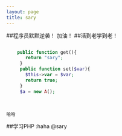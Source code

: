 ```yaml
---
layout: page
title: sary
---
```

##程序员默默逆袭！
加油！
##活到老学到老！
  ```php
  
      public function get(){
         return "sary";
       }
       public function set($var){
         $this->var = $var;
         return true;
       }
       $a = new A();
  
   
  ```
`哈哈`

##学习PHP
:haha
@sary
